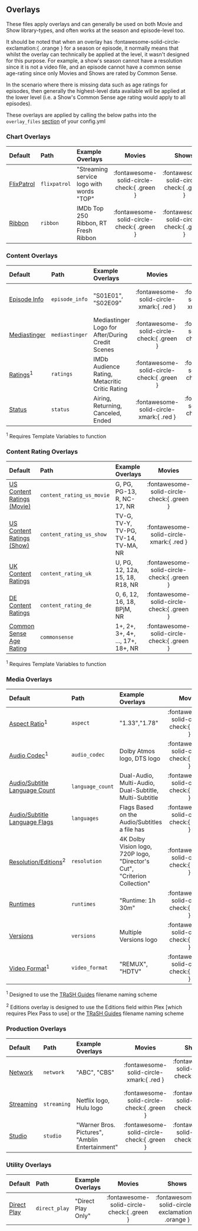 ## Overlays

These files apply overlays and can generally be used on both Movie and Show library-types, and often works at the season 
and episode-level too.

It should be noted that when an overlay has :fontawesome-solid-circle-exclamation:{ .orange } for a season or episode, it 
normally means that whilst the overlay can technically be applied at the level, it wasn't designed for this purpose. For 
example, a show's season cannot have a resolution since it is not a video file, and an episode cannot have a common 
sense age-rating since only Movies and Shows are rated by Common Sense. 

In the scenario where there is missing data such as age ratings for episodes, then generally the highest-level data 
available will be applied at the lower level (i.e. a Show's Common Sense age rating would apply to all episodes).

These overlays are applied by calling the below paths into the `overlay_files` [section](../config/files.md) of your 
config.yml

### Chart Overlays

| Default                              | Path         | Example Overlays                         |                   Movies                   |                   Shows                    |                 Seasons                  |                 Episodes                 |
|:-------------------------------------|:-------------|:-----------------------------------------|:------------------------------------------:|:------------------------------------------:|:----------------------------------------:|:----------------------------------------:|
| [FlixPatrol](overlays/flixpatrol.md) | `flixpatrol` | "Streaming service logo with words "TOP" | :fontawesome-solid-circle-check:{ .green } | :fontawesome-solid-circle-check:{ .green } | :fontawesome-solid-circle-xmark:{ .red } | :fontawesome-solid-circle-xmark:{ .red } |
| [Ribbon](overlays/ribbon.md)         | `ribbon`     | IMDb Top 250 Ribbon, RT Fresh Ribbon     | :fontawesome-solid-circle-check:{ .green } | :fontawesome-solid-circle-check:{ .green } | :fontawesome-solid-circle-xmark:{ .red } | :fontawesome-solid-circle-xmark:{ .red } |

### Content Overlays

| Default                                    | Path           | Example Overlays                                 |                   Movies                   |                   Shows                    |                 Seasons                  |                  Episodes                  |
|:-------------------------------------------|:---------------|:-------------------------------------------------|:------------------------------------------:|:------------------------------------------:|:----------------------------------------:|:------------------------------------------:|
| [Episode Info](overlays/episode_info.md)   | `episode_info` | "S01E01", "S02E09"                               |  :fontawesome-solid-circle-xmark:{ .red }  |  :fontawesome-solid-circle-xmark:{ .red }  | :fontawesome-solid-circle-xmark:{ .red } | :fontawesome-solid-circle-check:{ .green } |
| [Mediastinger](overlays/mediastinger.md)   | `mediastinger` | Mediastinger Logo for After/During Credit Scenes | :fontawesome-solid-circle-check:{ .green } | :fontawesome-solid-circle-check:{ .green } | :fontawesome-solid-circle-xmark:{ .red } |  :fontawesome-solid-circle-xmark:{ .red }  |
| [Ratings](overlays/ratings.md)<sup>1</sup> | `ratings`      | IMDb Audience Rating, Metacritic Critic Rating   | :fontawesome-solid-circle-check:{ .green } | :fontawesome-solid-circle-check:{ .green } | :fontawesome-solid-circle-xmark:{ .red } | :fontawesome-solid-circle-check:{ .green } |
| [Status](overlays/status.md)               | `status`       | Airing, Returning, Canceled, Ended               |  :fontawesome-solid-circle-xmark:{ .red }  | :fontawesome-solid-circle-check:{ .green } | :fontawesome-solid-circle-xmark:{ .red } |  :fontawesome-solid-circle-xmark:{ .red }  |

<sup>1</sup> Requires Template Variables to function

### Content Rating Overlays

| Default                                                           | Path                      | Example Overlays                    |                   Movies                   |                   Shows                    |                  Seasons                   |                  Episodes                  |
|:------------------------------------------------------------------|:--------------------------|:------------------------------------|:------------------------------------------:|:------------------------------------------:|:------------------------------------------:|:------------------------------------------:|
| [US Content Ratings (Movie)](overlays/content_rating_us_movie.md) | `content_rating_us_movie` | G, PG, PG-13, R, NC-17, NR          | :fontawesome-solid-circle-check:{ .green } |  :fontawesome-solid-circle-xmark:{ .red }  |  :fontawesome-solid-circle-xmark:{ .red }  |  :fontawesome-solid-circle-xmark:{ .red }  |
| [US Content Ratings (Show)](overlays/content_rating_us_show.md)   | `content_rating_us_show`  | TV-G, TV-Y, TV-PG, TV-14, TV-MA, NR |  :fontawesome-solid-circle-xmark:{ .red }  | :fontawesome-solid-circle-check:{ .green } | :fontawesome-solid-circle-check:{ .green } | :fontawesome-solid-circle-check:{ .green } |
| [UK Content Ratings](overlays/content_rating_uk.md)               | `content_rating_uk`       | U, PG, 12, 12a, 15, 18, R18, NR     | :fontawesome-solid-circle-check:{ .green } | :fontawesome-solid-circle-check:{ .green } | :fontawesome-solid-circle-check:{ .green } | :fontawesome-solid-circle-check:{ .green } |
| [DE Content Ratings](overlays/content_rating_de.md)               | `content_rating_de`       | 0, 6, 12, 16, 18, BPjM, NR          | :fontawesome-solid-circle-check:{ .green } | :fontawesome-solid-circle-check:{ .green } | :fontawesome-solid-circle-check:{ .green } | :fontawesome-solid-circle-check:{ .green } |
| [Common Sense Age Rating](overlays/commonsense.md)                | `commonsense`             | 1+, 2+, 3+, 4+, ..., 17+, 18+, NR   | :fontawesome-solid-circle-check:{ .green } | :fontawesome-solid-circle-check:{ .green } | :fontawesome-solid-circle-check:{ .green } | :fontawesome-solid-circle-check:{ .green } |

<sup>1</sup> Requires Template Variables to function

### Media Overlays

| Default                                                     | Path             | Example Overlays                                                          |                   Movies                   |                       Shows                       |                      Seasons                      |                  Episodes                  |
|:------------------------------------------------------------|:-----------------|:--------------------------------------------------------------------------|:------------------------------------------:|:-------------------------------------------------:|:-------------------------------------------------:|:------------------------------------------:|
| [Aspect Ratio](overlays/aspect.md)<sup>1</sup>              | `aspect`         | "1.33","1.78"                                                             | :fontawesome-solid-circle-check:{ .green } |    :fontawesome-solid-circle-check:{ .green }     |    :fontawesome-solid-circle-check:{ .green }     | :fontawesome-solid-circle-check:{ .green } |
| [Audio Codec](overlays/audio_codec.md)<sup>1</sup>          | `audio_codec`    | Dolby Atmos logo, DTS logo                                                | :fontawesome-solid-circle-check:{ .green } |    :fontawesome-solid-circle-check:{ .green }     |    :fontawesome-solid-circle-check:{ .green }     | :fontawesome-solid-circle-check:{ .green } |
| [Audio/Subtitle Language Count](overlays/language_count.md) | `language_count` | Dual-Audio, Multi-Audio, Dual-Subtitle, Multi-Subtitle                    | :fontawesome-solid-circle-check:{ .green } |    :fontawesome-solid-circle-check:{ .green }     |    :fontawesome-solid-circle-check:{ .green }     | :fontawesome-solid-circle-check:{ .green } |
| [Audio/Subtitle Language Flags](overlays/languages.md)      | `languages`      | Flags Based on the Audio/Subtitles a file has                             | :fontawesome-solid-circle-check:{ .green } |    :fontawesome-solid-circle-check:{ .green }     |    :fontawesome-solid-circle-check:{ .green }     | :fontawesome-solid-circle-check:{ .green } |
| [Resolution/Editions](overlays/resolution.md)<sup>2</sup>   | `resolution`     | 4K Dolby Vision logo, 720P logo, "Director's Cut", "Criterion Collection" | :fontawesome-solid-circle-check:{ .green } |    :fontawesome-solid-circle-check:{ .green }     |     :fontawesome-solid-circle-xmark:{ .red }      | :fontawesome-solid-circle-check:{ .green } |
| [Runtimes](overlays/runtimes.md)                            | `runtimes`       | "Runtime: 1h 30m"                                                         | :fontawesome-solid-circle-check:{ .green } |    :fontawesome-solid-circle-check:{ .green }     |     :fontawesome-solid-circle-xmark:{ .red }      | :fontawesome-solid-circle-check:{ .green } |
| [Versions](overlays/versions.md)                            | `versions`       | Multiple Versions logo                                                    | :fontawesome-solid-circle-check:{ .green } |    :fontawesome-solid-circle-check:{ .green }     |    :fontawesome-solid-circle-check:{ .green }     | :fontawesome-solid-circle-check:{ .green } |
| [Video Format](overlays/video_format.md)<sup>1</sup>        | `video_format`   | "REMUX", "HDTV"                                                           | :fontawesome-solid-circle-check:{ .green } | :fontawesome-solid-circle-exclamation:{ .orange } | :fontawesome-solid-circle-exclamation:{ .orange } | :fontawesome-solid-circle-check:{ .green } |

<sup>1</sup> Designed to use the [TRaSH Guides](https://trash-guides.info/) filename naming scheme

<sup>2</sup> Editions overlay is designed to use the Editions field within Plex [which requires Plex Pass to use] or the 
[TRaSH Guides](https://trash-guides.info/) filename naming scheme

### Production Overlays

| Default                            | Path        | Example Overlays                                |                   Movies                   |                   Shows                    |                  Seasons                   |                  Episodes                  |
|:-----------------------------------|:------------|:------------------------------------------------|:------------------------------------------:|:------------------------------------------:|:------------------------------------------:|:------------------------------------------:|
| [Network](overlays/network.md)     | `network`   | "ABC", "CBS"                                    |  :fontawesome-solid-circle-xmark:{ .red }  | :fontawesome-solid-circle-check:{ .green } | :fontawesome-solid-circle-check:{ .green } | :fontawesome-solid-circle-check:{ .green } |
| [Streaming](overlays/streaming.md) | `streaming` | Netflix logo, Hulu logo                         | :fontawesome-solid-circle-check:{ .green } | :fontawesome-solid-circle-check:{ .green } |  :fontawesome-solid-circle-xmark:{ .red }  |  :fontawesome-solid-circle-xmark:{ .red }  |
| [Studio](overlays/studio.md)       | `studio`    | "Warner Bros. Pictures", "Amblin Entertainment" | :fontawesome-solid-circle-check:{ .green } | :fontawesome-solid-circle-check:{ .green } | :fontawesome-solid-circle-check:{ .green } | :fontawesome-solid-circle-check:{ .green } |

### Utility Overlays

| Default                                | Path          | Example Overlays   |                   Movies                   |                       Shows                       |                      Seasons                      |                  Episodes                  |
|:---------------------------------------|:--------------|:-------------------|:------------------------------------------:|:-------------------------------------------------:|:-------------------------------------------------:|:------------------------------------------:|
| [Direct Play](overlays/direct_play.md) | `direct_play` | "Direct Play Only" | :fontawesome-solid-circle-check:{ .green } | :fontawesome-solid-circle-exclamation:{ .orange } | :fontawesome-solid-circle-exclamation:{ .orange } | :fontawesome-solid-circle-check:{ .green } |
